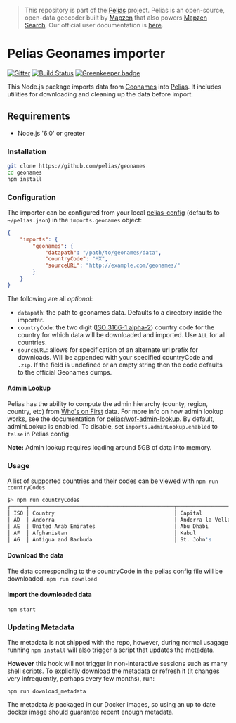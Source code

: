 >This repository is part of the [Pelias](http://pelias.io)
>project. Pelias is an open-source, open-data geocoder built by
>[Mapzen](https://www.mapzen.com/) that also powers [Mapzen Search](https://mapzen.com/projects/search). Our
>official user documentation is [here](https://mapzen.com/documentation/search/).

# Pelias Geonames importer

[![Gitter](https://badges.gitter.im/Join%20Chat.svg)](https://gitter.im/pelias/gitter)
[![Build Status](https://travis-ci.org/pelias/geonames.png?branch=master)](https://travis-ci.org/pelias/geonames)
[![Greenkeeper badge](https://badges.greenkeeper.io/pelias/geonames.svg)](https://greenkeeper.io/)

This Node.js package imports data from [Geonames](http://geonames.org/) into
[Pelias](http://pelias.io). It includes utilities for downloading and cleaning up the data before
import.

## Requirements

- Node.js '6.0' or greater

### Installation

```bash
git clone https://github.com/pelias/geonames
cd geonames
npm install
```

### Configuration
The importer can be configured from your local [pelias-config](https://github.com/pelias/config)
(defaults to `~/pelias.json`) in the `imports.geonames` object:

```json
{
	"imports": {
		"geonames": {
			"datapath": "/path/to/geonames/data",
			"countryCode": "MX",
			"sourceURL": "http://example.com/geonames/"
		}
	}
}
```

The following are all *optional*:

  * `datapath`: the path to geonames data. Defaults to a directory inside the importer.
  * `countryCode`: the two digit ([ISO 3166-1 alpha-2](https://en.wikipedia.org/wiki/ISO_3166-1)) country code
    for the country for which data will be downloaded and imported. Use `ALL` for all countries.
  * `sourceURL`: allows for specification of an alternate url prefix for downloads.
	  Will be appended with your specified countryCode and `.zip`.
	  If the field is undefined or an empty string then the code defaults to the official Geonames dumps.

#### Admin Lookup
Pelias has the ability to compute the admin hierarchy (county, region, country, etc)
from [Who's on First](http://whosonfirst.mapzen.com/) data.
For more info on how admin lookup works, see the documentation for
[pelias/wof-admin-lookup](https://github.com/pelias/wof-admin-lookup). By default,
adminLookup is enabled.  To disable, set `imports.adminLookup.enabled` to `false` in Pelias config.

**Note:** Admin lookup requires loading around 5GB of data into memory.

### Usage

A list of supported countries and their codes can be viewed with `npm run countryCodes`

```bash
$> npm run countryCodes
┌─────┬──────────────────────────────────────────────┬──────────────────────┬───────────┬───────────┐
│ ISO │ Country                                      │ Capital              │ Continent │ geonameid │
│ AD  │ Andorra                                      │ Andorra la Vella     │ EU        │           │
│ AE  │ United Arab Emirates                         │ Abu Dhabi            │ AS        │ 290557    │
│ AF  │ Afghanistan                                  │ Kabul                │ AS        │ 1149361   │
│ AG  │ Antigua and Barbuda                          │ St. John's           │ NA        │ 3576396   │
```

#### Download the data
The data corresponding to the countryCode in the pelias config file will be downloaded.
`npm run download`

#### Import the downloaded data

`npm start`

### Updating Metadata

The metadata is not shipped with the repo, however, during normal usagage running `npm install` will also trigger a script that updates the metadata.

__However__ this hook will not trigger in non-interactive sessions such as many shell scripts. To explicitly download the metadata or refresh it (it changes very infrequently, perhaps every few months), run:

```
npm run download_metadata
```

The metadata _is_ packaged in our Docker images, so using an up to date docker image should guarantee recent enough metadata.
